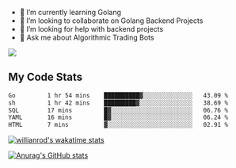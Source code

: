 
- 🌱 I’m currently learning Golang
- 👯 I’m looking to collaborate on Golang Backend Projects
- 🤔 I’m looking for help with backend projects
- 💬 Ask me about Algorithmic Trading Bots

![](https://github-profile-trophy.vercel.app/?username=kevinbarrero)

## My Code Stats

<!--START_SECTION:waka-->

```txt
Go         1 hr 54 mins    ██████████▓░░░░░░░░░░░░░░   43.09 %
sh         1 hr 42 mins    █████████▓░░░░░░░░░░░░░░░   38.69 %
SQL        17 mins         █▓░░░░░░░░░░░░░░░░░░░░░░░   06.76 %
YAML       16 mins         █▓░░░░░░░░░░░░░░░░░░░░░░░   06.24 %
HTML       7 mins          ▓░░░░░░░░░░░░░░░░░░░░░░░░   02.91 %
```

<!--END_SECTION:waka-->

[![willianrod's wakatime stats](https://github-readme-stats.vercel.app/api/wakatime?username=holdandup&layout=compact&theme=react&custom_title=Wakatime%20All%20Time%20Stats&langs_count=8)](https://github.com/anuraghazra/github-readme-stats)

[![Anurag's GitHub stats](https://github-readme-stats.vercel.app/api?username=Kevinbarrero)](https://github.com/anuraghazra/github-readme-stats)




